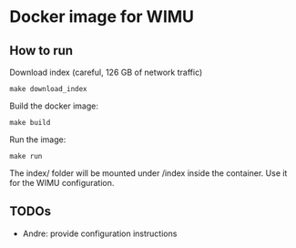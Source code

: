# Docker image for WIMU

## How to run

Download index (careful, 126 GB of network traffic)
```
make download_index
```

Build the docker image:
```
make build
```

Run the image:
```
make run
```

The index/ folder will be mounted under /index inside the container. Use it for the WIMU configuration.

## TODOs
* Andre: provide configuration instructions
